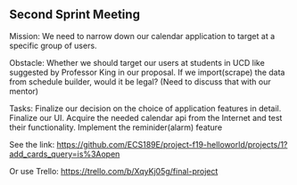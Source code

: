 ## Second Sprint Meeting

Mission: We need to narrow down our calendar application to target at a specific group of users.

Obstacle: Whether we should target our users at students in UCD like suggested by Professor King in our proposal. If we 
import(scrape) the data from schedule builder, would it be legal? (Need to discuss that with our mentor)

Tasks: Finalize our decision on the choice of application features in detail. Finalize our UI. Acquire the needed calendar api 
from the Internet and test their functionality. Implement the reminider(alarm) feature

See the link: https://github.com/ECS189E/project-f19-helloworld/projects/1?add_cards_query=is%3Aopen

Or use Trello: https://trello.com/b/XqyKj05g/final-project
